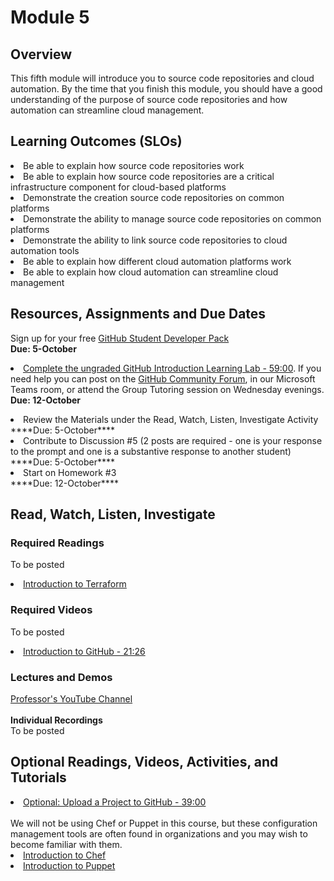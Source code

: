 # Module 5

## Overview
This fifth module will introduce you to source code repositories and cloud automation.  By the time that you finish this module, you should have a good understanding of the purpose of source code repositories and how automation can streamline cloud management.

## Learning Outcomes (SLOs)
<li>Be able to explain how source code repositories work<br>
<li>Be able to explain how source code repositories are a critical infrastructure component for cloud-based platforms<br>
<li>Demonstrate the creation source code repositories on common platforms<br>
<li>Demonstrate the ability to manage source code repositories on common platforms<br>
<li>Demonstrate the ability to link source code repositories to cloud automation tools<br>
<li>Be able to explain how different cloud automation platforms work<br>
<li>Be able to explain how cloud automation can streamline cloud management<br>

## Resources, Assignments and Due Dates

Sign up for your free [GitHub Student Developer Pack](https://education.github.com/pack)<br>
****Due: 5-October**** <br>

[<li>Complete the ungraded GitHub Introduction Learning Lab - 59:00](https://lab.github.com/githubtraining/introduction-to-github). If you need help you can post on the [GitHub Community Forum](https://github.community/t5/GitHub-Learning-Lab/bd-p/learn), in our Microsoft Teams room, or attend the Group Tutoring session on Wednesday evenings.
****Due: 12-October****

<li>Review the Materials under the Read, Watch, Listen, Investigate Activity <br>
****Due: 5-October**** <br>

<li>Contribute to Discussion #5 (2 posts are required - one is your response to the prompt and one is a substantive response to another student) <br>
****Due: 5-October**** <br>

<li>Start on Homework #3 <br>
****Due: 12-October**** <br>


## Read, Watch, Listen, Investigate
### Required Readings
To be posted<br>
[<li>Introduction to Terraform](https://www.terraform.io/intro/index.html)<br>

### Required Videos
To be posted<br>
[<li>Introduction to GitHub - 21:26](https://youtu.be/sz6zfrQpCQg)<br>


### Lectures and Demos
[Professor's YouTube Channel](https://www.youtube.com/channel/UC3vqKF4jspXh8hxFLpTfsyw?view_as=subscriber)<br><br>
****Individual Recordings****<br>
To be posted

## Optional Readings, Videos, Activities, and Tutorials
[<li>Optional: Upload a Project to GitHub - 39:00](https://lab.github.com/githubtraining/uploading-your-project-to-github)<br><br>
We will not be using Chef or Puppet in this course, but these configuration management tools are often found in organizations and you may wish to become familiar with them.<br>
[<li>Introduction to Chef](https://www.youtube.com/watch?v=jlwGcgFfcnU)<br>
[<li>Introduction to Puppet](https://www.youtube.com/watch?v=Gs1MTLe0Ar0)
